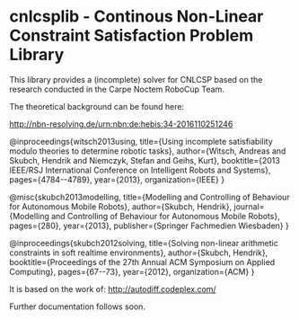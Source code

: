 # cnlcsplib - Continous Non-Linear Constraint Satisfaction Problem Library

This library provides a (incomplete) solver for CNLCSP based on the research conducted in the Carpe Noctem RoboCup Team.

The theoretical background can be found here:

http://nbn-resolving.de/urn:nbn:de:hebis:34-2016110251246

@inproceedings{witsch2013using,
  title={Using incomplete satisfiability modulo theories to determine robotic tasks},
  author={Witsch, Andreas and Skubch, Hendrik and Niemczyk, Stefan and Geihs, Kurt},
  booktitle={2013 IEEE/RSJ International Conference on Intelligent Robots and Systems},
  pages={4784--4789},
  year={2013},
  organization={IEEE}
}

@misc{skubch2013modelling,
  title={Modelling and Controlling of Behaviour for Autonomous Mobile Robots},
  author={Skubch, Hendrik},
  journal={Modelling and Controlling of Behaviour for Autonomous Mobile Robots},
  pages={280},
  year={2013},
  publisher={Springer Fachmedien Wiesbaden}
}

@inproceedings{skubch2012solving,
  title={Solving non-linear arithmetic constraints in soft realtime environments},
  author={Skubch, Hendrik},
  booktitle={Proceedings of the 27th Annual ACM Symposium on Applied Computing},
  pages={67--73},
  year={2012},
  organization={ACM}
}

It is based on the work of:
http://autodiff.codeplex.com/

Further documentation follows soon.
